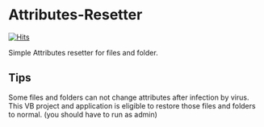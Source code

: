 # Attributes-Resetter 
[![Hits](https://hits.seeyoufarm.com/api/count/incr/badge.svg?url=https%3A%2F%2Fgithub.com%2FLasitha-Jayawardana%2FAttributes-Resetter-&count_bg=%2379C83D&title_bg=%23555555&icon=&icon_color=%23E7E7E7&title=Hits&edge_flat=false)](https://hits.seeyoufarm.com)

Simple Attributes resetter for files and folder.


## Tips

  Some files and folders can not change attributes after infection by virus.
  This VB project and application is eligible to restore those files and folders to normal.
  (you should have to run as admin)
